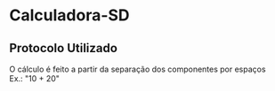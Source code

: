 # Calculadora-SD
## Protocolo Utilizado
O cálculo é feito a partir da separação dos componentes por espaços
<br /> Ex.: "10 + 20"

